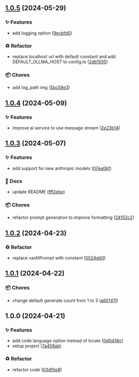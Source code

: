 ## [1.0.5](https://github.com/tak-bro/varai/compare/v1.0.4...v1.0.5) (2024-05-29)


### ✨ Features

* add logging option ([9ecbfd0](https://github.com/tak-bro/varai/commit/9ecbfd00081047229504e253c70bc55e35baaf8a))


### ♻️ Refactor

* replace localhost url with default constant and add DEFAULT_OLLMA_HOST to config.ts ([2db1505](https://github.com/tak-bro/varai/commit/2db15050ebf08e589a94583d40d4de0143238674))


### 📦 Chores

* add log_path img ([5bc58e3](https://github.com/tak-bro/varai/commit/5bc58e342a45b3640c17c1fc214f5ecd9695b0c6))

## [1.0.4](https://github.com/tak-bro/varai/compare/v1.0.3...v1.0.4) (2024-05-09)


### ✨ Features

* improve ai service to use message stream ([2e23b14](https://github.com/tak-bro/varai/commit/2e23b14320d7799868d924be1335c40b2c2eb044))

## [1.0.3](https://github.com/tak-bro/varai/compare/v1.0.2...v1.0.3) (2024-05-07)


### ✨ Features

* add support for new anthropic models ([07ea0bf](https://github.com/tak-bro/varai/commit/07ea0bf782652eb185ba9bfd4341177569bfaad4))


### 📝 Docs

* update README ([fff2ebe](https://github.com/tak-bro/varai/commit/fff2ebe2c45ffd9421fb59b4bbd34d25b319db7a))


### 📦 Chores

* refactor prompt generation to improve formatting ([24152c2](https://github.com/tak-bro/varai/commit/24152c29990eb3e405488782c7116221e04fef38))

## [1.0.2](https://github.com/tak-bro/varai/compare/v1.0.1...v1.0.2) (2024-04-23)


### ♻️ Refactor

* replace varAIPrompt with constant ([0524dd0](https://github.com/tak-bro/varai/commit/0524dd0aae1b41d4ab2c3b618cdfd214234527ee))

## [1.0.1](https://github.com/tak-bro/varai/compare/v1.0.0...v1.0.1) (2024-04-22)


### 📦 Chores

* change default generate count from 1 to 3 ([a601411](https://github.com/tak-bro/varai/commit/a601411a4ab792d64720bb99ea4890267015dc69))

## 1.0.0 (2024-04-21)


### ✨ Features

* add code language option instead of locale ([0d0d36c](https://github.com/tak-bro/varai/commit/0d0d36cfe0d6f24a4ea15b800bf7496281e37cac))
* setup project ([7a458ab](https://github.com/tak-bro/varai/commit/7a458ab0c9a7bbecae014175ba4c56ad00402cc1))


### ♻️ Refactor

* refactor code ([03df0e8](https://github.com/tak-bro/varai/commit/03df0e8c41bf2ffa2cc7f2fb6b346e323f27d845))
